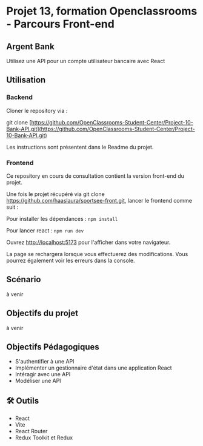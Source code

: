 # Projet 13, formation Openclassrooms - Parcours Front-end
## Argent Bank
Utilisez une API pour un compte utilisateur bancaire avec React

## Utilisation
### Backend
Cloner le repository via :

git clone [https://github.com/OpenClassrooms-Student-Center/Project-10-Bank-API.git](https://github.com/OpenClassrooms-Student-Center/Project-10-Bank-API.git)

Les instructions sont présentent dans le Readme du projet.

### Frontend
Ce repository en cours de consultation contient la version front-end du projet.

Une fois le projet récupéré via git clone https://github.com/haaslaura/sportsee-front.git, lancer le frontend comme suit :

Pour installer les dépendances : `npm install`

Pour lancer react : `npm run dev`

Ouvrez [http://localhost:5173](http://localhost:5173) pour l'afficher dans votre navigateur.

La page se rechargera lorsque vous effectuerez des modifications. Vous pourrez également voir les erreurs dans la console.

## Scénario
à venir

## Objectifs du projet
à venir

## Objectifs Pédagogiques
- S'authentifier à une API
- Implémenter un gestionnaire d'état dans une application React
- Intéragir avec une API
- Modéliser une API

## 🛠 Outils
- React
- Vite
- React Router
- Redux Toolkit et Redux